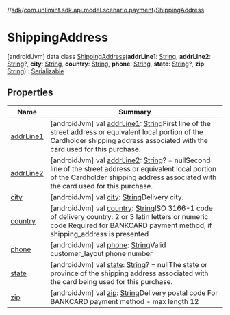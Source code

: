 //[sdk](../../../index.md)/[com.unlimint.sdk.api.model.scenario.payment](../index.md)/[ShippingAddress](index.md)



# ShippingAddress  
 [androidJvm] data class [ShippingAddress](index.md)(**addrLine1**: [String](https://kotlinlang.org/api/latest/jvm/stdlib/kotlin/-string/index.html), **addrLine2**: [String](https://kotlinlang.org/api/latest/jvm/stdlib/kotlin/-string/index.html)?, **city**: [String](https://kotlinlang.org/api/latest/jvm/stdlib/kotlin/-string/index.html), **country**: [String](https://kotlinlang.org/api/latest/jvm/stdlib/kotlin/-string/index.html), **phone**: [String](https://kotlinlang.org/api/latest/jvm/stdlib/kotlin/-string/index.html), **state**: [String](https://kotlinlang.org/api/latest/jvm/stdlib/kotlin/-string/index.html)?, **zip**: [String](https://kotlinlang.org/api/latest/jvm/stdlib/kotlin/-string/index.html)) : [Serializable](https://developer.android.com/reference/kotlin/java/io/Serializable.html)   


## Properties  
  
|  Name |  Summary | 
|---|---|
| <a name="com.unlimint.sdk.api.model.scenario.payment/ShippingAddress/addrLine1/#/PointingToDeclaration/"></a>[addrLine1](addr-line1.md)| <a name="com.unlimint.sdk.api.model.scenario.payment/ShippingAddress/addrLine1/#/PointingToDeclaration/"></a> [androidJvm] val [addrLine1](addr-line1.md): [String](https://kotlinlang.org/api/latest/jvm/stdlib/kotlin/-string/index.html)First line of the street address or equivalent local portion of the Cardholder shipping address associated with the card used for this purchase.   <br>|
| <a name="com.unlimint.sdk.api.model.scenario.payment/ShippingAddress/addrLine2/#/PointingToDeclaration/"></a>[addrLine2](addr-line2.md)| <a name="com.unlimint.sdk.api.model.scenario.payment/ShippingAddress/addrLine2/#/PointingToDeclaration/"></a> [androidJvm] val [addrLine2](addr-line2.md): [String](https://kotlinlang.org/api/latest/jvm/stdlib/kotlin/-string/index.html)? = nullSecond line of the street address or equivalent local portion of the Cardholder shipping address associated with the card used for this purchase.   <br>|
| <a name="com.unlimint.sdk.api.model.scenario.payment/ShippingAddress/city/#/PointingToDeclaration/"></a>[city](city.md)| <a name="com.unlimint.sdk.api.model.scenario.payment/ShippingAddress/city/#/PointingToDeclaration/"></a> [androidJvm] val [city](city.md): [String](https://kotlinlang.org/api/latest/jvm/stdlib/kotlin/-string/index.html)Delivery city.   <br>|
| <a name="com.unlimint.sdk.api.model.scenario.payment/ShippingAddress/country/#/PointingToDeclaration/"></a>[country](country.md)| <a name="com.unlimint.sdk.api.model.scenario.payment/ShippingAddress/country/#/PointingToDeclaration/"></a> [androidJvm] val [country](country.md): [String](https://kotlinlang.org/api/latest/jvm/stdlib/kotlin/-string/index.html)ISO 3166-1 code of delivery country: 2 or 3 latin letters or numeric code Required for BANKCARD payment method, if shipping_address is presented   <br>|
| <a name="com.unlimint.sdk.api.model.scenario.payment/ShippingAddress/phone/#/PointingToDeclaration/"></a>[phone](phone.md)| <a name="com.unlimint.sdk.api.model.scenario.payment/ShippingAddress/phone/#/PointingToDeclaration/"></a> [androidJvm] val [phone](phone.md): [String](https://kotlinlang.org/api/latest/jvm/stdlib/kotlin/-string/index.html)Valid customer_layout phone number   <br>|
| <a name="com.unlimint.sdk.api.model.scenario.payment/ShippingAddress/state/#/PointingToDeclaration/"></a>[state](state.md)| <a name="com.unlimint.sdk.api.model.scenario.payment/ShippingAddress/state/#/PointingToDeclaration/"></a> [androidJvm] val [state](state.md): [String](https://kotlinlang.org/api/latest/jvm/stdlib/kotlin/-string/index.html)? = nullThe state or province of the shipping address associated with the card being used for this purchase.   <br>|
| <a name="com.unlimint.sdk.api.model.scenario.payment/ShippingAddress/zip/#/PointingToDeclaration/"></a>[zip](zip.md)| <a name="com.unlimint.sdk.api.model.scenario.payment/ShippingAddress/zip/#/PointingToDeclaration/"></a> [androidJvm] val [zip](zip.md): [String](https://kotlinlang.org/api/latest/jvm/stdlib/kotlin/-string/index.html)Delivery postal code For BANKCARD payment method - max length 12   <br>|

